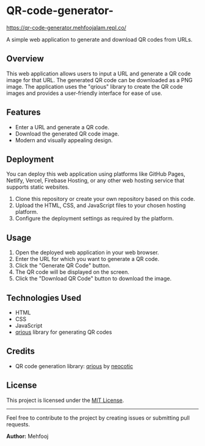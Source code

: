 # QR-code-generator-
https://qr-code-generator.mehfoojalam.repl.co/

A simple web application to generate and download QR codes from URLs.

## Overview

This web application allows users to input a URL and generate a QR code image for that URL. The generated QR code can be downloaded as a PNG image. The application uses the "qrious" library to create the QR code images and provides a user-friendly interface for ease of use.

## Features

- Enter a URL and generate a QR code.
- Download the generated QR code image.
- Modern and visually appealing design.

## Deployment

You can deploy this web application using platforms like GitHub Pages, Netlify, Vercel, Firebase Hosting, or any other web hosting service that supports static websites.

1. Clone this repository or create your own repository based on this code.
2. Upload the HTML, CSS, and JavaScript files to your chosen hosting platform.
3. Configure the deployment settings as required by the platform.

## Usage

1. Open the deployed web application in your web browser.
2. Enter the URL for which you want to generate a QR code.
3. Click the "Generate QR Code" button.
4. The QR code will be displayed on the screen.
5. Click the "Download QR Code" button to download the image.

## Technologies Used

- HTML
- CSS
- JavaScript
- [qrious](https://github.com/neocotic/qrious) library for generating QR codes

## Credits

- QR code generation library: [qrious](https://github.com/neocotic/qrious) by [neocotic](https://github.com/neocotic)

## License

This project is licensed under the [MIT License](LICENSE).

---

Feel free to contribute to the project by creating issues or submitting pull requests.

**Author:** Mehfooj 
